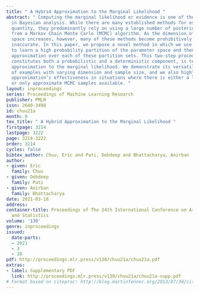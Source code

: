 ```yaml
---
title: " A Hybrid Approximation to the Marginal Likelihood "
abstract: " Computing the marginal likelihood or evidence is one of the core challenges
  in Bayesian analysis. While there are many established methods for estimating this
  quantity, they predominantly rely on using a large number of posterior samples obtained
  from a Markov Chain Monte Carlo (MCMC) algorithm. As the dimension of the parameter
  space increases, however, many of these methods become prohibitively slow and potentially
  inaccurate. In this paper, we propose a novel method in which we use the MCMC samples
  to learn a high probability partition of the parameter space and then form a deterministic
  approximation over each of these partition sets. This two-step procedure, which
  constitutes both a probabilistic and a deterministic component, is termed a Hybrid
  approximation to the marginal likelihood. We demonstrate its versatility in a plethora
  of examples with varying dimension and sample size, and we also highlight the Hybrid
  approximation’s effectiveness in situations where there is either a limited number
  or only approximate MCMC samples available. "
layout: inproceedings
series: Proceedings of Machine Learning Research
publisher: PMLR
issn: 2640-3498
id: chuu21a
month: 0
tex_title: " A Hybrid Approximation to the Marginal Likelihood "
firstpage: 3214
lastpage: 3222
page: 3214-3222
order: 3214
cycles: false
bibtex_author: Chuu, Eric and Pati, Debdeep and Bhattacharya, Anirban
author:
- given: Eric
  family: Chuu
- given: Debdeep
  family: Pati
- given: Anirban
  family: Bhattacharya
date: 2021-03-18
address: 
container-title: Proceedings of The 24th International Conference on Artificial Intelligence
  and Statistics
volume: '130'
genre: inproceedings
issued:
  date-parts:
  - 2021
  - 3
  - 18
pdf: http://proceedings.mlr.press/v130/chuu21a/chuu21a.pdf
extras:
- label: Supplementary PDF
  link: http://proceedings.mlr.press/v130/chuu21a/chuu21a-supp.pdf
# Format based on citeproc: http://blog.martinfenner.org/2013/07/30/citeproc-yaml-for-bibliographies/
---
```

